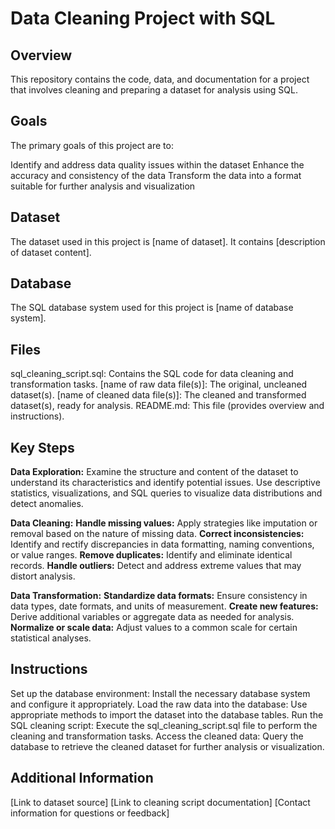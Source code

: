 
# Data Cleaning Project with SQL

## Overview

This repository contains the code, data, and documentation for a project that involves cleaning and preparing a dataset for analysis using SQL.

## Goals

The primary goals of this project are to:

Identify and address data quality issues within the dataset
Enhance the accuracy and consistency of the data
Transform the data into a format suitable for further analysis and visualization
## Dataset

The dataset used in this project is [name of dataset]. It contains [description of dataset content].

## Database

The SQL database system used for this project is [name of database system].

## Files

sql_cleaning_script.sql: Contains the SQL code for data cleaning and transformation tasks.
[name of raw data file(s)]: The original, uncleaned dataset(s).
[name of cleaned data file(s)]: The cleaned and transformed dataset(s), ready for analysis.
README.md: This file (provides overview and instructions).
## Key Steps

**Data Exploration:**
Examine the structure and content of the dataset to understand its characteristics and identify potential issues.
Use descriptive statistics, visualizations, and SQL queries to visualize data distributions and detect anomalies.

**Data Cleaning:**
**Handle missing values:** Apply strategies like imputation or removal based on the nature of missing data.
**Correct inconsistencies:** Identify and rectify discrepancies in data formatting, naming conventions, or value ranges.
**Remove duplicates:** Identify and eliminate identical records.
**Handle outliers:** Detect and address extreme values that may distort analysis.


**Data Transformation:**
**Standardize data formats:** Ensure consistency in data types, date formats, and units of measurement.
**Create new features:** Derive additional variables or aggregate data as needed for analysis.
**Normalize or scale data:** Adjust values to a common scale for certain statistical analyses.

## Instructions

Set up the database environment:
Install the necessary database system and configure it appropriately.
Load the raw data into the database:
Use appropriate methods to import the dataset into the database tables.
Run the SQL cleaning script:
Execute the sql_cleaning_script.sql file to perform the cleaning and transformation tasks.
Access the cleaned data:
Query the database to retrieve the cleaned dataset for further analysis or visualization.
## Additional Information

[Link to dataset source]
[Link to cleaning script documentation]
[Contact information for questions or feedback]
